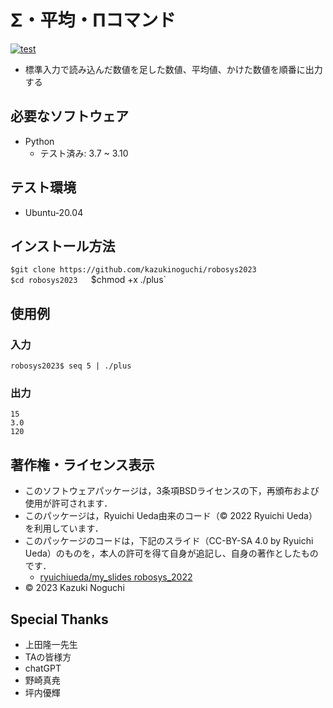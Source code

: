 # Σ・平均・Πコマンド

[![test](https://github.com/kazukinoguchi/robosys2023/actions/workflows/test.yml/badge.svg)](https://github.com/kazukinoguchi/robosys2023/actions/workflows/test.yml)

* 標準入力で読み込んだ数値を足した数値、平均値、かけた数値を順番に出力する

## 必要なソフトウェア
* Python
  * テスト済み: 3.7 ~ 3.10

## テスト環境
* Ubuntu-20.04

## インストール方法
`$git clone https://github.com/kazukinoguchi/robosys2023`  
`$cd robosys2023  
`$chmod +x ./plus`

## 使用例
### 入力
`robosys2023$ seq 5 | ./plus`
### 出力
`15`  
`3.0`  
`120`

## 著作権・ライセンス表示
* このソフトウェアパッケージは，3条項BSDライセンスの下，再頒布および使用が許可されます．
* このパッケージは，Ryuichi Ueda由来のコード（© 2022 Ryuichi Ueda）を利用しています．
* このパッケージのコードは，下記のスライド（CC-BY-SA 4.0 by Ryuichi Ueda）のものを，本人の許可を得て自身が追記し、自身の著作としたものです．
    * [ryuichiueda/my_slides robosys_2022](https://github.com/ryuichiueda/my_slides/tree/master/robosys_2022)
* © 2023 Kazuki Noguchi

## Special Thanks
* 上田隆一先生
* TAの皆様方
* chatGPT
* 野崎真尭
* 坪内優輝
